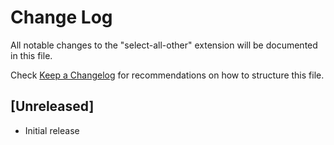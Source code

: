 # Change Log

All notable changes to the "select-all-other" extension will be documented in this file.

Check [Keep a Changelog](http://keepachangelog.com/) for recommendations on how to structure this file.

## [Unreleased]

- Initial release